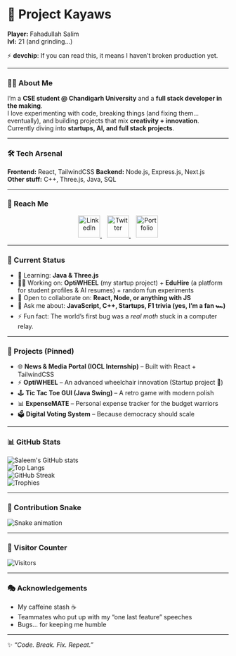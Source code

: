 # 🚀 Project Kayaws
**Player:** Fahadullah Salim  
**lvl:** 21 (and grinding…)  

⚡ **devchip**: If you can read this, it means I haven’t broken production yet.  

---

### 🧑‍💻 About Me
I’m a **CSE student @ Chandigarh University** and a **full stack developer in the making**.  
I love experimenting with code, breaking things (and fixing them… eventually), and building projects that mix **creativity + innovation**.  
Currently diving into **startups, AI, and full stack projects**.  

---

### 🛠 Tech Arsenal
**Frontend:** React, TailwindCSS 
**Backend:** Node.js, Express.js, Next.js  
**Other stuff:** C++, Three.js, Java, SQL  

---

### 🔗 Reach Me

<p align="center">
  <a href="https://www.linkedin.com/in/salim07/" target="_blank">
    <img src="https://media.giphy.com/media/3o7TKPjZyR8Z9ztGUE/giphy.gif" width="50" alt="LinkedIn"/>
  </a>
  &nbsp;&nbsp;
  <a href="https://twitter.com/yourhandle" target="_blank">
    <img src="https://media.giphy.com/media/l0ExncehJzexFpRHq/giphy.gif" width="50" alt="Twitter"/>
  </a>
  &nbsp;&nbsp;
  <a href="https://your-portfolio-link.com" target="_blank">
    <img src="https://media.giphy.com/media/3oKIPwoeGErMmaI43C/giphy.gif" width="50" alt="Portfolio"/>
  </a>
</p>

---

### 🌱 Current Status
- 🧠 Learning: **Java & Three.js**  
- 👩‍💻 Working on: **OptiWHEEL** (my startup project) + **EduHire** (a platform for student profiles & AI resumes) + random fun experiments  
- 🤝 Open to collaborate on: **React, Node, or anything with JS**  
- 💬 Ask me about: **JavaScript, C++, Startups, F1 trivia (yes, I’m a fan 🏎️)**  
- ⚡ Fun fact: The world’s first bug was a *real moth* stuck in a computer relay.  

---

### 📌 Projects (Pinned)
- 🌐 **News & Media Portal (IOCL Internship)** – Built with React + TailwindCSS
- ⚡ **OptiWHEEL** – An advanced wheelchair innovation (Startup project 🚀)  
- 🕹️ **Tic Tac Toe GUI (Java Swing)** – A retro game with modern polish  
- 📊 **ExpenseMATE** – Personal expense tracker for the budget warriors  
- 🗳️ **Digital Voting System** – Because democracy should scale  

---

### 📊 GitHub Stats
![Saleem's GitHub stats](https://github-readme-stats.vercel.app/api?username=Saleeem07&show_icons=true&theme=radical)  
![Top Langs](https://github-readme-stats.vercel.app/api/top-langs/?username=Saleeem07&layout=compact&theme=radical)  
![GitHub Streak](https://streak-stats.demolab.com?user=Saleeem07&theme=radical&hide_border=false)  
![Trophies](https://github-profile-trophy.vercel.app/?username=Saleeem07&theme=radical&no-frame=false&no-bg=true&margin-w=4)  

---

### 🐍 Contribution Snake
![Snake animation](https://github.com/Saleeem07/Saleeem07/blob/output/github-contribution-grid-snake.svg)

---

### 👀 Visitor Counter
![Visitors](https://komarev.com/ghpvc/?username=Saleeem07&color=blueviolet&style=flat-square)

---

### 🎭 Acknowledgements
- My caffeine stash ☕  
- Teammates who put up with my “one last feature” speeches  
- Bugs… for keeping me humble  

---

✨ _“Code. Break. Fix. Repeat.”_ 
